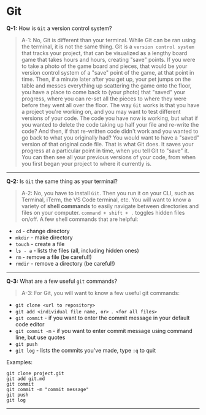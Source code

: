 # Git

**Q-1:** How is `Git` a version control system?

> A-1: No, Git is different than your terminal. While Git can be ran using the terminal, it is not the same thing. Git is a `version control system` that tracks your project, that can be visualized as a lengthy board game that takes hours and hours, creating "save" points. If you were to take a photo of the game board and pieces, that would be your version control system of a "save" point of the game, at that point in time. Then, if a minute later after you get up, your pet jumps on the table and messes everything up scattering the game onto the floor, you have a place to come back to (your photo) that "saved" your progress, where you can re-set all the pieces to where they were before they went all over the floor. The way `Git` works is that you have a project you're working on, and you may want to test different versions of your code. The code you have now is working, but what if you wanted to delete the code taking up half your file and re-write the code? And then, if that re-written code didn't work and you wanted to go back to what you originally had? You would want to have a "saved" version of that original code file. That is what Git does. It saves your progress at a particular point in time, when you tell Git to "save" it. You can then see all your previous versions of your code, from when you first began your project to where it currently is.

---

**Q-2:** Is `Git` the same thing as your terminal? 

> A-2: No, you have to install `Git`. Then you run it on your CLI, such as Terminal, iTerm, the VS Code terminal, etc. You will want to know a variety of **shell commands** to easily navigate between directories and files on your computer. `command + shift + .` toggles hidden files on/off. A few shell commands that are helpful:

* `cd` - change directory
* `mkdir` - make directory
* `touch` - create a file
* `ls - a` - lists the files (all, including hidden ones)
* `rm` - remove a file (be careful!)
* `rmdir` - remove a directory (be careful!)



---

**Q-3:** What are a few useful `git` commands?

> A-3: For Git, you will want to know a few useful git commands:

* `git clone <url to repository>`
* `git add <individual file name, or> `.` <for all files>` 
* `git commit` - if you want to enter the commit message in your default code editor
* `git commit -m` - if you want to enter commit message using command line, but use quotes
* `git push`
* `git log` - lists the commits you've made, type `:q` to quit

Examples:
```
git clone project.git
git add git.md
git commit
git commit -m "commit message"
git push
git log
```
---
